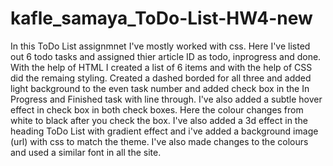 # kafle_samaya_ToDo-List-HW4-new

In this ToDo List assignmnet I've mostly worked with css. Here I've listed out 6 todo tasks and assigned thier article ID as todo, inprogress and done.
With the help of HTML I created a list of 6 items and with the help of CSS did the remaing styling.  Created a dashed borded for all three and added light background to the even task number and added check box in the In Progress and Finished task with line through. I've also added a subtle hover effect in check box in both check boxes. Here the colour changes from white to black after you check the box. I've also added a 3d effect in the heading ToDo List with gradient effect and i've added a background image (url) with css to match the theme. I've also made changes to the colours and used a similar font in all the site.